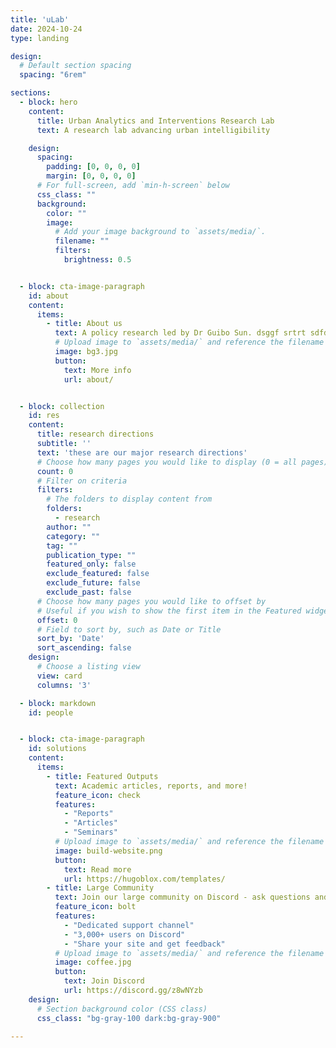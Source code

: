 ```yaml
---
title: 'uLab'
date: 2024-10-24
type: landing

design:
  # Default section spacing
  spacing: "6rem"

sections:
  - block: hero
    content:
      title: Urban Analytics and Interventions Research Lab
      text: A research lab advancing urban intelligibility

    design:
      spacing:
        padding: [0, 0, 0, 0]
        margin: [0, 0, 0, 0]
      # For full-screen, add `min-h-screen` below
      css_class: ""
      background:
        color: ""
        image:
          # Add your image background to `assets/media/`.
          filename: ""
          filters:
            brightness: 0.5


  - block: cta-image-paragraph
    id: about
    content:
      items:
        - title: About us
          text: A policy research led by Dr Guibo Sun. dsggf srtrt sdfd ytygfd aerth gfdrgre.
          # Upload image to `assets/media/` and reference the filename here
          image: bg3.jpg
          button:
            text: More info
            url: about/


  - block: collection
    id: res
    content:
      title: research directions
      subtitle: ''
      text: 'these are our major research directions'
      # Choose how many pages you would like to display (0 = all pages)
      count: 0
      # Filter on criteria
      filters:
        # The folders to display content from
        folders:
          - research
        author: ""
        category: ""
        tag: ""
        publication_type: ""
        featured_only: false
        exclude_featured: false
        exclude_future: false
        exclude_past: false
      # Choose how many pages you would like to offset by
      # Useful if you wish to show the first item in the Featured widget
      offset: 0
      # Field to sort by, such as Date or Title
      sort_by: 'Date'
      sort_ascending: false
    design:
      # Choose a listing view
      view: card
      columns: '3'

  - block: markdown
    id: people


  - block: cta-image-paragraph
    id: solutions
    content:
      items:
        - title: Featured Outputs
          text: Academic articles, reports, and more!
          feature_icon: check
          features:
            - "Reports"
            - "Articles"
            - "Seminars"
          # Upload image to `assets/media/` and reference the filename here
          image: build-website.png
          button:
            text: Read more
            url: https://hugoblox.com/templates/
        - title: Large Community
          text: Join our large community on Discord - ask questions and get live responses
          feature_icon: bolt
          features:
            - "Dedicated support channel"
            - "3,000+ users on Discord"
            - "Share your site and get feedback"
          # Upload image to `assets/media/` and reference the filename here
          image: coffee.jpg
          button:
            text: Join Discord
            url: https://discord.gg/z8wNYzb
    design:
      # Section background color (CSS class)
      css_class: "bg-gray-100 dark:bg-gray-900"

---
```


